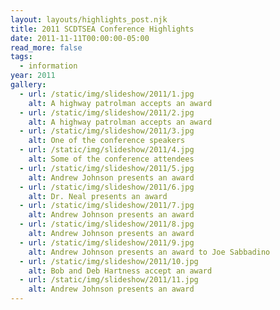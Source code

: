 ```yaml
---
layout: layouts/highlights_post.njk
title: 2011 SCDTSEA Conference Highlights
date: 2011-11-11T00:00:00-05:00
read_more: false
tags:
  - information
year: 2011
gallery:
  - url: /static/img/slideshow/2011/1.jpg
    alt: A highway patrolman accepts an award
  - url: /static/img/slideshow/2011/2.jpg
    alt: A highway patrolman accepts an award
  - url: /static/img/slideshow/2011/3.jpg
    alt: One of the conference speakers
  - url: /static/img/slideshow/2011/4.jpg
    alt: Some of the conference attendees
  - url: /static/img/slideshow/2011/5.jpg
    alt: Andrew Johnson presents an award
  - url: /static/img/slideshow/2011/6.jpg
    alt: Dr. Neal presents an award
  - url: /static/img/slideshow/2011/7.jpg
    alt: Andrew Johnson presents an award
  - url: /static/img/slideshow/2011/8.jpg
    alt: Andrew Johnson presents an award
  - url: /static/img/slideshow/2011/9.jpg
    alt: Andrew Johnson presents an award to Joe Sabbadino
  - url: /static/img/slideshow/2011/10.jpg
    alt: Bob and Deb Hartness accept an award
  - url: /static/img/slideshow/2011/11.jpg
    alt: Andrew Johnson presents an award
---
```

